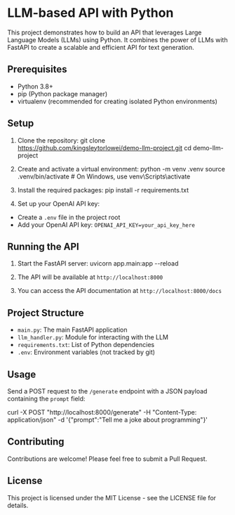 # LLM-based API with Python

This project demonstrates how to build an API that leverages Large Language Models (LLMs) using Python. It combines the power of LLMs with FastAPI to create a scalable and efficient API for text generation.

## Prerequisites

- Python 3.8+
- pip (Python package manager)
- virtualenv (recommended for creating isolated Python environments)

## Setup

1. Clone the repository:
git clone https://github.com/kingsleytorlowei/demo-llm-project.git
cd demo-llm-project


1. Create and activate a virtual environment:
python -m venv .venv
source .venv/bin/activate # On Windows, use venv\Scripts\activate


1. Install the required packages:
pip install -r requirements.txt


1. Set up your OpenAI API key:
- Create a `.env` file in the project root
- Add your OpenAI API key: `OPENAI_API_KEY=your_api_key_here`

## Running the API

1. Start the FastAPI server:
uvicorn app.main:app --reload


1. The API will be available at `http://localhost:8000`

2. You can access the API documentation at `http://localhost:8000/docs`

## Project Structure

- `main.py`: The main FastAPI application
- `llm_handler.py`: Module for interacting with the LLM
- `requirements.txt`: List of Python dependencies
- `.env`: Environment variables (not tracked by git)

## Usage

Send a POST request to the `/generate` endpoint with a JSON payload containing the `prompt` field:

curl -X POST "http://localhost:8000/generate" -H "Content-Type: application/json" -d '{"prompt":"Tell me a joke about programming"}'


## Contributing

Contributions are welcome! Please feel free to submit a Pull Request.

## License

This project is licensed under the MIT License - see the LICENSE file for details.